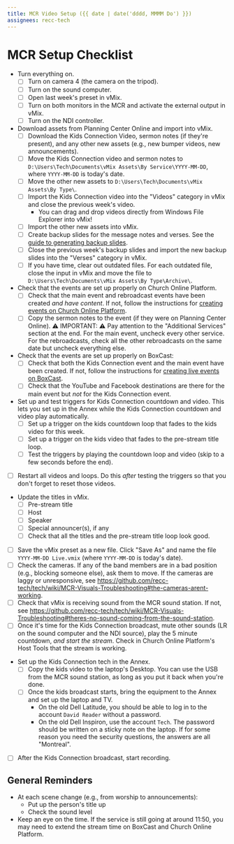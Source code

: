```yaml
---
title: MCR Video Setup ({{ date | date('dddd, MMMM Do') }})
assignees: recc-tech
---
```


# MCR Setup Checklist

- Turn everything on.
    - [ ] Turn on camera 4 (the camera on the tripod).
    - [ ] Turn on the sound computer.
    - [ ] Open last week's preset in vMix.
    - [ ] Turn on both monitors in the MCR and activate the external output in vMix.
    - [ ] Turn on the NDI controller.
- Download assets from Planning Center Online and import into vMix.
    - [ ] Download the Kids Connection Video, sermon notes (if they're present), and any other new assets (e.g., new bumper videos, new announcements).
    - [ ] Move the Kids Connection video and sermon notes to `D:\Users\Tech\Documents\vMix Assets\By Service\YYYY-MM-DD`, where `YYYY-MM-DD` is today's date.
    - [ ] Move the other new assets to `D:\Users\Tech\Documents\vMix Assets\By Type\`.
    - [ ] Import the Kids Connection video into the "Videos" category in vMix and close the previous week's video.
        - You can drag and drop videos directly from Windows File Explorer into vMix!
    - [ ] Import the other new assets into vMix.
    - [ ] Create backup slides for the message notes and verses. See the [guide to generating backup slides](https://github.com/recc-tech/tech/wiki/Generating-Backup-Slides).
    - [ ] Close the previous week's backup slides and import the new backup slides into the "Verses" category in vMix.
    - [ ] If you have time, clear out outdated files. For each outdated file, close the input in vMix and move the file to `D:\Users\Tech\Documents\vMix Assets\By Type\Archive\`.
- Check that the events are set up properly on Church Online Platform.
    - [ ] Check that the main event and rebroadcast events have been created _and have content_. If not, follow the instructions for [creating events on Church Online Platform](https://github.com/recc-tech/tech/wiki/Creating-Events-on-Church-Online-Platform).
    - [ ] Copy the sermon notes to the event (if they were on Planning Center Online). :warning: IMPORTANT: :warning: Pay attention to the "Additional Services" section at the end. For the main event, uncheck every other service. For the rebroadcasts, check all the other rebroadcasts on the same date but uncheck everything else.
- Check that the events are set up properly on BoxCast:
    - [ ] Check that both the Kids Connection event and the main event have been created. If not, follow the instructions for [creating live events on BoxCast](https://github.com/recc-tech/tech/wiki/Creating-Live-Events-on-BoxCast).
    - [ ] Check that the YouTube and Facebook destinations are there for the main event but *not* for the Kids Connection event.
- Set up and test triggers for Kids Connection countdown and video. This lets you set up in the Annex while the Kids Connection countdown and video play automatically.
    - [ ] Set up a trigger on the kids countdown loop that fades to the kids video for this week.
    - [ ] Set up a trigger on the kids video that fades to the pre-stream title loop.
    - [ ] Test the triggers by playing the countdown loop and video (skip to a few seconds before the end).
- [ ] Restart all videos and loops. Do this _after_ testing the triggers so that you don't forget to reset those videos.
- Update the titles in vMix.
    - [ ] Pre-stream title
    - [ ] Host
    - [ ] Speaker
    - [ ] Special announcer(s), if any
    - [ ] Check that all the titles and the pre-stream title loop look good.
- [ ] Save the vMix preset as a new file. Click "Save As" and name the file `YYYY-MM-DD Live.vmix` (where `YYYY-MM-DD` is today's date).
- [ ] Check the cameras. If any of the band members are in a bad position (e.g., blocking someone else), ask them to move. If the cameras are laggy or unresponsive, see https://github.com/recc-tech/tech/wiki/MCR-Visuals-Troubleshooting#the-cameras-arent-working.
- [ ] Check that vMix is receiving sound from the MCR sound station. If not, see https://github.com/recc-tech/tech/wiki/MCR-Visuals-Troubleshooting#theres-no-sound-coming-from-the-sound-station.
- [ ] Once it's time for the Kids Connection broadcast, mute other sounds (LR on the sound computer and the NDI source), play the 5 minute countdown, _and start the stream_. Check in Church Online Platform's Host Tools that the stream is working.
- Set up the Kids Connection tech in the Annex.
    - [ ] Copy the kids video to the laptop's Desktop. You can use the USB from the MCR sound station, as long as you put it back when you're done.
    - [ ] Once the kids broadcast starts, bring the equipment to the Annex and set up the laptop and TV.
        - On the old Dell Latitude, you should be able to log in to the account `David Reader` without a password.
        - On the old Dell Inspiron, use the account `Tech`. The password should be written on a sticky note on the laptop. If for some reason you need the security questions, the answers are all "Montreal".
- [ ] After the Kids Connection broadcast, start recording.

## General Reminders
- At each scene change (e.g., from worship to announcements):
    - Put up the person's title up
    - Check the sound level
- Keep an eye on the time. If the service is still going at around 11:50, you may need to extend the stream time on BoxCast and Church Online Platform.
